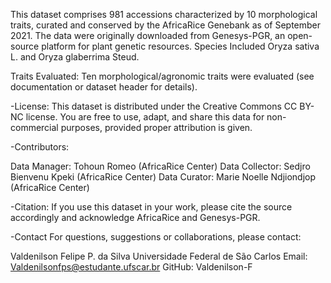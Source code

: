 
This dataset comprises 981 accessions characterized by 10 morphological traits, curated and conserved by the AfricaRice Genebank as of September 2021. The data were originally downloaded from Genesys-PGR, an open-source platform for plant genetic resources.
Species Included Oryza sativa L. and Oryza glaberrima Steud.

Traits Evaluated:
Ten morphological/agronomic traits were evaluated (see documentation or dataset header for details).

-License:
 This dataset is distributed under the Creative Commons CC BY-NC license. You are free to use, adapt, and share this data for non-commercial purposes, provided proper attribution is given.


-Contributors:

Data Manager: Tohoun Romeo (AfricaRice Center)
Data Collector: Sedjro Bienvenu Kpeki (AfricaRice Center)
Data Curator: Marie Noelle Ndjiondjop (AfricaRice Center)

-Citation:
If you use this dataset in your work, please cite the source accordingly and acknowledge AfricaRice and Genesys-PGR.

-Contact
 For questions, suggestions or collaborations, please contact:

Valdenilson Felipe P. da Silva
Universidade Federal de São Carlos
Email: Valdenilsonfps@estudante.ufscar.br
GitHub: Valdenilson-F
